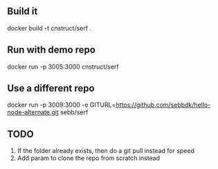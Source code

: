 ## Build it
docker build -t cnstruct/serf .

## Run with demo repo
docker run -p 3005:3000 cnstruct/serf

## Use a different repo
docker run -p 3009:3000 -e GITURL=https://github.com/sebbdk/hello-node-alternate.git sebb/serf

## TODO
 1) If the folder already exists, then do a git pull instead for speed
 2) Add param to clone the repo from scratch instead